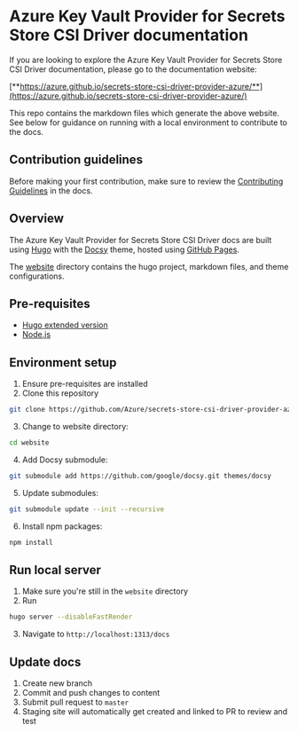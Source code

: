 # Azure Key Vault Provider for Secrets Store CSI Driver documentation

If you are looking to explore the Azure Key Vault Provider for Secrets Store CSI Driver documentation, please go to the documentation website:

[**https://azure.github.io/secrets-store-csi-driver-provider-azure/**](https://azure.github.io/secrets-store-csi-driver-provider-azure/)

This repo contains the markdown files which generate the above website. See below for guidance on running with a local environment to contribute to the docs.

## Contribution guidelines

Before making your first contribution, make sure to review the [Contributing Guidelines](https://azure.github.io/secrets-store-csi-driver-provider-azure/contribution-guidelines/) in the docs.

## Overview

The Azure Key Vault Provider for Secrets Store CSI Driver docs are built using [Hugo](https://gohugo.io/) with the [Docsy](https://docsy.dev) theme, hosted using [GitHub Pages](https://pages.github.com/).

The [website](./website) directory contains the hugo project, markdown files, and theme configurations.

## Pre-requisites

- [Hugo extended version](https://gohugo.io/getting-started/installing)
- [Node.js](https://nodejs.org/en/)

## Environment setup

1. Ensure pre-requisites are installed
2. Clone this repository
```sh
git clone https://github.com/Azure/secrets-store-csi-driver-provider-azure.git
```
3. Change to website directory: 
```sh
cd website
```
4. Add Docsy submodule: 
```sh
git submodule add https://github.com/google/docsy.git themes/docsy
```
5. Update submodules: 
```sh
git submodule update --init --recursive
```
6. Install npm packages: 
```sh
npm install
```

## Run local server
1. Make sure you're still in the `website` directory
2. Run 
```sh
hugo server --disableFastRender
```
3. Navigate to `http://localhost:1313/docs`

## Update docs
1. Create new branch
1. Commit and push changes to content
1. Submit pull request to `master`
1. Staging site will automatically get created and linked to PR to review and test
